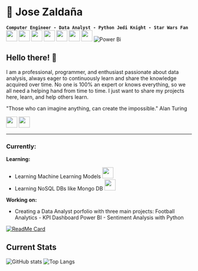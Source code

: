 <link rel="stylesheet" type='text/css' href="https://cdn.jsdelivr.net/gh/devicons/devicon@latest/devicon.min.css" />
          
<!--
**jzaldana-server84/jzaldana-server84** is a ✨ _special_ ✨ repository because its `README.md` (this file) appears on your GitHub profile.

Here are some ideas to get you started:

- 🔭 I’m currently working on ...
- 🌱 I’m currently learning ...
- 👯 I’m looking to collaborate on ...
- 🤔 I’m looking for help with ...
- 💬 Ask me about ...
- 📫 How to reach me: ...
- 😄 Pronouns: ...
- ⚡ Fun fact: ...
-->

# 🤖 Jose Zaldaña
**` Computer Engineer - Data Analyst - Python Jedi Knight - Star Wars Fan `**
<br>
<img height=30px width=30px src="https://cdn.jsdelivr.net/gh/devicons/devicon@latest/icons/python/python-original.svg" />
<img height=30px width=30px src="https://cdn.jsdelivr.net/gh/devicons/devicon@latest/icons/azuresqldatabase/azuresqldatabase-original.svg" />
<img height=30px width=30px src="https://cdn.jsdelivr.net/gh/devicons/devicon@latest/icons/microsoftsqlserver/microsoftsqlserver-original.svg" />
<img height=30px width=30px src="https://cdn.jsdelivr.net/gh/devicons/devicon@latest/icons/postgresql/postgresql-original.svg" />
<img height=30px width=30px src="https://cdn.jsdelivr.net/gh/devicons/devicon@latest/icons/html5/html5-original.svg" />
<img height=30px width=30px src="https://cdn.jsdelivr.net/gh/devicons/devicon@latest/icons/javascript/javascript-original.svg" />
<img height=30px width=30px src="https://cdn.jsdelivr.net/gh/devicons/devicon@latest/icons/ubuntu/ubuntu-original.svg" />
![Power Bi](https://img.shields.io/badge/power_bi-F2C811?style=for-the-badge&logo=powerbi&logoColor=black)


<!-- <img height=30px width=30px src="https://cdn.jsdelivr.net/gh/devicons/devicon@latest/icons/r/r-original.svg" /> -->
          
## Hello there! 👋

I am a professional, programmer, and enthusiast passionate about data analysis, always eager to continuously learn and share the knowledge acquired over time. No one is 100% an expert or knows everything, so we all need a helping hand from time to time. I just want to share my projects here, learn, and help others learn.

"Those who can imagine anything, can create the impossible." Alan Turing


<i>
<img height=30px width=30px  src="https://cdn.jsdelivr.net/gh/devicons/devicon@latest/icons/twitter/twitter-original.svg" />
<a href="https://www.linkedin.com/in/jzaldanav" target="_blank"><img height=30px width=30px src="https://cdn.jsdelivr.net/gh/devicons/devicon@latest/icons/linkedin/linkedin-original.svg" /></a>
</i>
<hr>

### Currently:

<strong>Learning:</strong>
- Learning Machine Learning Models <img height=30px width=30px src="https://cdn.jsdelivr.net/gh/devicons/devicon@latest/icons/scikitlearn/scikitlearn-original.svg" />
- Learning NoSQL DBs like Mongo DB <img height=30px width=30px src="https://cdn.jsdelivr.net/gh/devicons/devicon@latest/icons/mongodb/mongodb-original-wordmark.svg" />

<strong>Working on:</strong>

- Creating a Data Analyst porfolio with three main projects: Football Analytics - KPI Dashboard Power BI -  Sentiment Analysis with Python

[![ReadMe Card](https://github-readme-stats.vercel.app/api/pin/?username=jzaldana-server84&repo=DataAnalysisPortfolio)](https://github.com/jzaldana-server84/DataAnalysisPortfolio)

## Current Stats

![GitHub stats](https://github-readme-stats.vercel.app/api?username=jzaldana-server84&show_icons=true&theme=radical) 
![Top Langs](https://github-readme-stats.vercel.app/api/top-langs/?username=jzaldana-server84&hide_progress=false&layout=compact)


          
          
          
